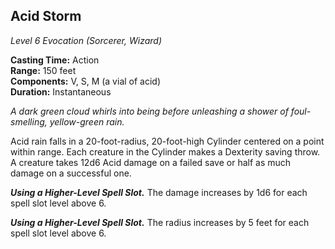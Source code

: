 ## Acid Storm
*Level 6 Evocation (Sorcerer, Wizard)*

**Casting Time:** Action  
**Range:** 150 feet  
**Components:** V, S, M (a vial of acid)  
**Duration:** Instantaneous

*A dark green cloud whirls into being before unleashing a shower of foul-smelling, yellow-green rain.*

Acid rain falls in a 20-foot-radius, 20-foot-high Cylinder centered on a point within range. Each creature in the Cylinder makes a Dexterity saving throw. A creature takes 12d6 Acid damage on a failed save or half as much damage on a successful one.

***Using a Higher-Level Spell Slot.*** The damage increases by 1d6 for each spell slot level above 6.

***Using a Higher-Level Spell Slot.*** The radius increases by 5 feet for each spell slot level above 6.